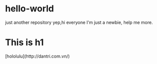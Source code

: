 # hello-world
just another repository
yep,hi everyone
I'm just a newbie, help me more.
<h1>This is h1</h1>
[hololulu](http://dantri.com.vn/)
